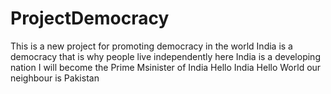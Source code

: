 # ProjectDemocracy
This is a new project for promoting democracy in the world
India is a democracy that is why people live independently here
India is a developing nation
I will become the Prime Msinister of India
Hello India
Hello World our neighbour is Pakistan
